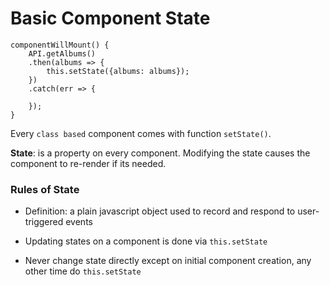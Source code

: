 # Basic Component State

```
componentWillMount() {
    API.getAlbums()
    .then(albums => {
        this.setState({albums: albums});
    })
    .catch(err => {

    });
}
```
Every `class based` component comes with function `setState()`. 

**State**: is a property on every component.  Modifying the state causes the component to re-render if its needed. 

### Rules of State
* Definition: a plain javascript object used to record and respond to user-triggered events

* Updating states on a component is done via `this.setState`

* Never change state directly except on initial component creation, any other time do `this.setState`

